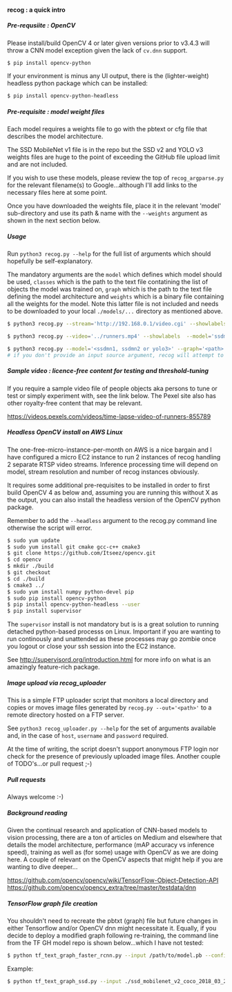 #### recog : a quick intro

##### Pre-requsiite : OpenCV

Please install/build OpenCV 4 or later given versions prior to v3.4.3 will throw a CNN model exception given the lack of `cv.dnn` support.

```sh
$ pip install opencv-python
```

If your environment is minus any UI output, there is the (lighter-weight) headless python package which can be installed:

```sh
$ pip install opencv-python-headless
```

##### Pre-requisite : model weight files

Each model requires a weights file to go with the pbtext or cfg file that describes the model architecture. 

The SSD MobileNet v1 file is in the repo but the SSD v2 and YOLO v3 weights files are huge to the point of exceeding the GitHub file upload limit and are not included.

If you wish to use these models, please review the top of `recog_argparse.py` for the relevant filename(s) to Google...although I'll add links to the necessary files here at some point.

Once you have downloaded the weights file, place it in the relevant 'model' sub-directory and use its path & name with the `--weights` argument as shown in the next section below.

##### Usage 

Run `python3 recog.py --help` for the full list of arguments which should hopefully be self-explanatory.

The mandatory arguments are the `model` which defines which model should be used, `classes` which is the path to the text file contatining the list of objects the model was trained on, `graph` which is the path to the text file defining the model architecture and `weights` which is a binary file containing all the weights for the model. Note this latter file is not included and needs to be downloaded to your local `./models/...` directory as mentioned above.

```sh
$ python3 recog.py --stream='http://192.168.0.1/video.cgi' --showlabels --headless --model='yolo3' --classes='./models/yolo3/yolo3.classes' --weights='./models/yolo3/yolo3.weights' --graph='./models/yolo3/yolo3.cfg' --out='../out'

$ python3 recog.py --video='../runners.mp4' --showlabels  --model='ssdmn1' --graph='./models/ssdmn1/deploy.prototxt' --weights='./models/ssdmn1/mobilenet_iter_73000.caffemodel' --classes='./models/ssdmn1/ssdmn1.classes' --out='../out'

$ python3 recog.py --model='<ssdmn1, ssdmn2 or yolo3>' --graph='<path>' --weights='<path>' --classes='<path>'    
# if you don't provide an input source argument, recog will attempt to use your local webcam
```

##### Sample video : licence-free content for testing and threshold-tuning

If you require a sample video file of people objects aka persons to tune or test or simply experiment with, see the link below. 
The Pexel site also has other royalty-free content that may be relevant.

https://videos.pexels.com/videos/time-lapse-video-of-runners-855789


##### Headless OpenCV install on AWS Linux

The one-free-micro-instance-per-month on AWS is a nice bargain and I have configured a micro EC2 instance to run 2 instances of recog handling 2 separate RTSP video streams. Inference processing time will depend on model, stream resolution and number of recog instances obviously.

It requires some additional pre-requisites to be installed in order to first build OpenCV 4 as below and, assuming you are running this without X as the output, you can also install the headless version of the OpenCV python package.

Remember to add the `--headless` argument to the recog.py command line otherwise the script will error.

```sh
$ sudo yum update
$ sudo yum install git cmake gcc-c++ cmake3
$ git clone https://github.com/Itseez/opencv.git
$ cd opencv
$ mkdir ./build
$ git checkout
$ cd ./build
$ cmake3 ../
$ sudo yum install numpy python-devel pip
$ sudo pip install opencv-python
$ pip install opencv-python-headless --user
$ pip install supervisor
```
The `supervisor` install is not mandatory but is is a great solution to running detached python-based processs on Linux.
Important if you are wanting to run continously and unattended as these processes may go zombie once you logout or close your ssh session into the EC2 instance.

See http://supervisord.org/introduction.html for more info on what is an amazingly feature-rich package.


##### Image upload via recog_uploader

This is a simple FTP uploader script that monitors a local directory and copies or moves image files generated by `recog.py --out='<path>'` to a remote directory hosted on a FTP server.

See `python3 recog_uploader.py --help` for the set of arguments available and, in the case of `host`, `username` and `password` required.

At the time of writing, the script doesn't support anonymous FTP login nor check for the presence of previously uploaded image files. Another couple of TODO's...or pull request ;-)


##### Pull requests

Always welcome :-)


##### Background reading

Given the continual research and application of CNN-based models to vision processing, there are a ton of articles on Medium and elsewhere that details the model architecture, performance (mAP accuracy vs inference speed), training as well as (for some) usage with OpenCV as we are doing here. A couple of relevant on the OpenCV aspects that might help if you are wanting to dive deeper... 

https://github.com/opencv/opencv/wiki/TensorFlow-Object-Detection-API
https://github.com/opencv/opencv_extra/tree/master/testdata/dnn


##### TensorFlow graph file creation

You shouldn't need to recreate the pbtxt (graph) file but future changes in either Tensorflow and/or OpenCV dnn might necessitate it. Equally, if you decide to deploy a modified graph following re-training, the command line from the TF GH model repo is shown below...which I have not tested:

```sh
$ python tf_text_graph_faster_rcnn.py --input /path/to/model.pb --config /path/to/example.config --output /path/to/graph.pbtxt
```

Example:

```sh
$ python tf_text_graph_ssd.py --input ./ssd_mobilenet_v2_coco_2018_03_29/frozen_inference_graph.pb --config ./ssd_mobilenet_v2_coco.config --output ./ssd_mobilenet_v2_coco_2019_01_28.pbtxt
```
